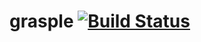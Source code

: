 # grasple [![Build Status](https://travis-ci.org/btarcahn/grasple.svg?branch=master)](https://travis-ci.org/btarcahn/grasple)

